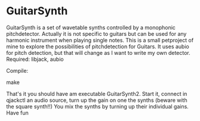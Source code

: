 # GuitarSynth
GuitarSynth is a set of wavetable synths controlled by a monophonic pitchdetector.
Actually it is not specific to guitars but can be used for any harmonic instrument when playing single notes.
This is a small petproject of mine to explore the possibilities of pitchdetection for Guitars.
It uses aubio for pitch detection, but that will change as I want to write my own detector.
Required:
libjack, aubio

Compile:

make

That's it you should have am executable GuitarSynth2.
Start it, connect in qjackctl an audio source, turn up the gain on one the synths (beware with the square synth!!)
You mix the synths by turning up their individual gains.
Have fun

